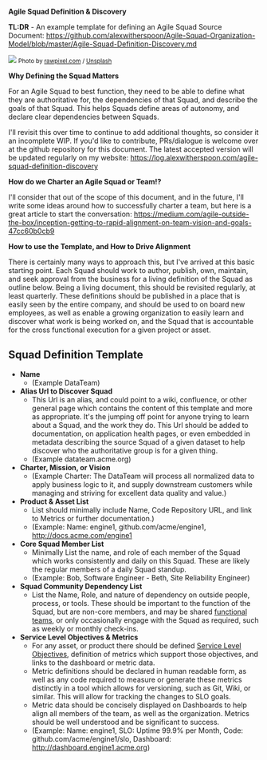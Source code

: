 **Agile Squad Definition & Discovery**

**TL:DR** - An example template for defining an Agile Squad
Source Document: https://github.com/alexwitherspoon/Agile-Squad-Organization-Model/blob/master/Agile-Squad-Definition-Discovery.md

![](https://images.unsplash.com/photo-1519636125090-67a506cc7c74?ixlib=rb-0.3.5&q=80&fm=jpg&crop=entropy&cs=tinysrgb&w=1080&fit=max&ixid=eyJhcHBfaWQiOjExNzczfQ&s=457d4670adba65cda3c031ded54d7aa6)
<small>Photo by [rawpixel.com](https://unsplash.com/@rawpixel?utm_source=ghost&utm_medium=referral&utm_campaign=api-credit) / [Unsplash](https://unsplash.com/?utm_source=ghost&utm_medium=referral&utm_campaign=api-credit)</small>

**Why Defining the Squad Matters**

For an Agile Squad to best function, they need to be able to define what they are authoritative for, the dependencies of that Squad, and describe the goals of that Squad. This helps Squads define areas of autonomy, and declare clear dependencies between Squads. 

I'll revisit this over time to continue to add additional thoughts, so consider it an incomplete WIP. If you'd like to contribute, PRs/dialogue is welcome over at the github repository for this document. The latest accepted version will be updated regularly on my website: https://log.alexwitherspoon.com/agile-squad-definition-discovery

**How do we Charter an Agile Squad or Team!?**

I'll consider that out of the scope of this document, and in the future, I'll write some ideas around how to successfully charter a team, but here is a great article to start the conversation: https://medium.com/agile-outside-the-box/inception-getting-to-rapid-alignment-on-team-vision-and-goals-47cc60b0cb9

**How to use the Template, and How to Drive Alignment**

There is certainly many ways to approach this, but I've arrived at this basic starting point. Each Squad should work to author, publish, own, maintain, and seek approval from the business for a living definition of the Squad as outline below. Being a living document, this should be revisited regularly, at least quarterly. These definitions should be published in a place that is easily seen by the entire company, and should be used to on board new employees, as well as enable a growing organization to easily learn and discover what work is being worked on, and the Squad that is accountable for the cross functional execution for a given project or asset.

## Squad Definition Template

* **Name**
    * (Example DataTeam)
* **Alias Url to Discover Squad**
    * This Url is an alias, and could point to a wiki, confluence, or other general page which contains the content of this template and more as appropriate. It's the jumping off point for anyone trying to learn about a Squad, and the work they do. This Url should be added to documentation, on application health pages, or even embedded in metadata describing the source Squad of a given dataset to help discover who the authoritative group is for a given thing.
    * (Example datateam.acme.org)
* **Charter, Mission, or Vision**
    * (Example Charter: The DataTeam will process all normalized data to apply business logic to it, and supply downstream customers while managing and striving for excellent data quality and value.)
* **Product & Asset List**
    * List should minimally include Name, Code Repository URL, and link to Metrics or further documentation.)
    * (Example: Name: engine1, github.com/acme/engine1, http://docs.acme.com/engine1 
* **Core Squad Member List**
    * Minimally List the name, and role of each member of the Squad which works consistently and daily on this Squad. These are likely the regular members of a daily Squad standup.
    * (Example: Bob, Software Engineer - Beth, Site Reliability Engineer)
* **Squad Community Dependency List**
    * List the Name, Role, and nature of dependency on outside people, process, or tools. These should be important to the function of the Squad, but are non-core members, and may be shared [functional teams](https://log.alexwitherspoon.com/agile-squad-organization-models/), or only occasionally engage with the Squad as required, such as weekly or monthly check-ins.
* **Service Level Objectives & Metrics**
    * For any asset, or product there should be defined [Service Level Objectives](https://en.wikipedia.org/wiki/Service_level_objective), definition of metrics which support those objectives, and links to the dashboard or metric data. 
    * Metric definitions should be declared in human readable form, as well as any code required to measure or generate these metrics distinctly in a tool which allows for versioning, such as Git, Wiki, or similar. This will allow for tracking the changes to SLO goals.
    * Metric data should be concisely displayed on Dashboards to help align all members of the team, as well as the organization. Metrics should be well understood and be significant to success. 
    * (Example: Name: engine1, SLO: Uptime 99.9% per Month, Code: github.com/acme/engine1/slo, Dashboard: http://dashboard.engine1.acme.org)
